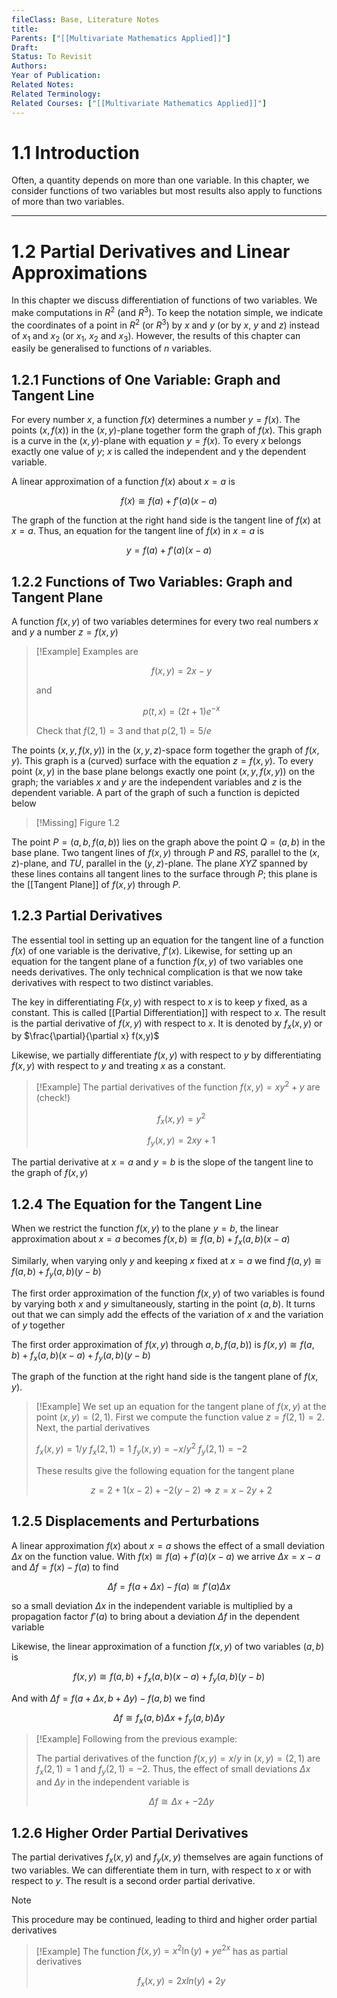 ```yaml
---
fileClass: Base, Literature Notes
title: 
Parents: ["[[Multivariate Mathematics Applied]]"]
Draft: 
Status: To Revisit
Authors: 
Year of Publication: 
Related Notes: 
Related Terminology: 
Related Courses: ["[[Multivariate Mathematics Applied]]"]
---
```

# 1.1 Introduction
Often, a quantity depends on more than one variable. In this chapter, we consider functions of two variables but most results also apply to functions of more than two variables. 

---
# 1.2 Partial Derivatives and Linear Approximations
In this chapter we discuss differentiation of functions of two variables. We make computations in $R^2$ (and $R^3$). To keep the notation simple, we indicate the coordinates of a point in $R^2$ (or $R^3$) by $x$ and $y$ (or by $x$, $y$ and $z$) instead of $x_1$ and $x_2$ (or $x_1$, $x_2$ and $x_3$). However, the results of this chapter can easily be generalised to functions of $n$ variables. 

## 1.2.1 Functions of One Variable: Graph and Tangent Line
For every number $x$, a function $f(x)$ determines a number $y=f(x)$. The points $(x, f(x))$ in the $(x, y)$-plane together form the graph of $f(x)$. This graph is a curve in the $(x, y)$-plane with equation $y = f(x)$. To every $x$ belongs exactly one value of $y$; $x$ is called the independent and y the dependent variable.

A linear approximation of a function $f(x)$ about $x=a$ is

$$
f(x) \cong f(a) + f'(a)(x-a)
$$

The graph of the function at the right hand side is the tangent line of $f(x)$ at $x=a$. Thus, an equation for the tangent line of $f(x)$ in $x=a$ is

$$
y = f(a) + f'(a)(x-a)
$$

## 1.2.2 Functions of Two Variables: Graph and Tangent Plane
A function $f(x, y)$ of two variables determines for every two real numbers $x$ and $y$ a number $z = f(x,y)$

>[!Example]
>Examples are
>
>$$
>f(x, y) = 2x-y
>$$
>
>and
>
>$$
>p(t,x) = (2t+1)e^{-x}
>$$
>
>Check that $f(2,1) = 3$ and that $p(2,1) = 5 / e$

The points $(x, y, f(x, y))$ in the $(x, y, z)$-space form together the graph of $f(x, y)$. This graph is a (curved) surface with the equation $z = f(x,y)$. To every point $(x,y)$ in the base plane belongs exactly one point $(x,y,f(x,y))$ on the graph; the variables $x$ and $y$ are the independent variables and $z$ is the dependent variable. A part of the graph of such a function is depicted below

>[!Missing]
>Figure 1.2


The point $P = (a,b,f(a,b))$ lies on the graph above the point $Q = (a,b)$ in the base plane. Two tangent lines of $f(x,y)$ through $P$ and $RS$, parallel to the $(x,z)$-plane, and $TU$, parallel in the $(y,z)$-plane. The plane $XYZ$ spanned by these lines contains all tangent lines to the surface through $P$; this plane is the [[Tangent Plane]] of $f(x,y)$ through $P$. 

## 1.2.3 Partial Derivatives
The essential tool in setting up an equation for the tangent line of a function $f(x)$ of one variable is the derivative, $f'(x)$. Likewise, for setting up an equation for the tangent plane of a function $f(x,y)$ of two variables one needs derivatives. The only technical complication is that we now take derivatives with respect to two distinct variables.

The key in differentiating $F(x,y)$ with respect to $x$ is to keep $y$ fixed, as a constant. This is called [[Partial Differentiation]] with respect to $x$. The result is the partial derivative of $f(x,y)$ with respect to $x$. It is denoted by $f_x(x,y)$ or by $\frac{\partial}{\partial x} f(x,y)$

Likewise, we partially differentiate $f(x,y)$ with respect to $y$ by differentiating $f(x,y)$ with respect to $y$ and treating $x$ as a constant. 

>[!Example]
>The partial derivatives of the function $f(x,y) = xy^2 + y$ are (check!)
>
>$$
>f_x(x,y) = y^2 
>$$
>
>$$
>f_y(x,y) = 2xy+1
>$$

The partial derivative at $x=a$ and $y=b$ is the slope of the tangent line to the graph of $f(x,y)$

## 1.2.4 The Equation for the Tangent Line
When we restrict the function $f(x,y)$ to the plane $y=b$, the linear approximation about $x=a$ becomes $f(x,b) \cong f(a,b) + f_x(a,b)(x-a)$

Similarly, when varying only $y$ and keeping $x$ fixed at $x=a$ we find $f(a,y) \cong f(a,b) + f_y(a,b)(y-b)$

The first order approximation of the function $f(x,y)$ of two variables is found by varying both $x$ and $y$ simultaneously, starting in the point $(a,b)$. It turns out that we can simply add the effects of the variation of $x$ and the variation of $y$ together

The first order approximation of $f(x,y)$ through $a,b,f(a,b))$ is $f(x,y) \cong f(a,b) + f_x(a,b)(x-a) + f_y(a,b)(y-b)$

The graph of the function at the right hand side is the tangent plane of $f(x,y)$.

>[!Example]
>We set up an equation for the tangent plane of $f(x,y)$ at the point $(x,y) = (2,1)$. First we compute the function value $z = f(2,1) = 2$. Next, the partial derivatives
>
>$f_x(x,y) = 1 / y$
>$f_x(2,1)=1$
>$f_y(x,y) = -x/y^2$
>$f_y(2,1) = -2$
>
>These results give the following equation for the tangent plane
>
>$$
>z = 2 + 1(x-2) + -2(y-2) \Rightarrow z = x -2y + 2
>$$


## 1.2.5 Displacements and Perturbations
A linear approximation $f(x)$ about $x=a$ shows the effect of a small deviation $\Delta x$ on the function value. With $f(x) \cong f(a) + f'(a)(x-a)$ we arrive $\Delta x = x-a$ and $\Delta f = f(x) - f(a)$ to find

$$
\Delta f = f(a+\Delta x) - f(a) \cong f'(a)\Delta x
$$

so a small deviation $\Delta x$ in the independent variable is multiplied by a propagation factor $f'(a)$ to bring about a deviation $\Delta f$ in the dependent variable

Likewise, the linear approximation of a function $f(x,y)$ of two variables $(a,b)$ is 

$$
f(x,y) \cong f(a,b)+f_x(a,b)(x-a) + f_y(a,b)(y-b)
$$

And with $\Delta f = f(a + \Delta x, b + \Delta y) - f(a,b)$ we find

$$
\Delta f \cong f_x(a,b)\Delta x+ f_y(a,b)\Delta y
$$

>[!Example]
>Following from the previous example:
>
>The partial derivatives of the function $f(x,y) = x/y$ in $(x,y) = (2,1)$ are $f_x(2,1) = 1$ and $f_y(2,1) = -2$. Thus, the effect of small deviations $\Delta x$ and $\Delta y$ in the independent variable is
>
>$$
>\Delta f \cong \Delta x + -2 \Delta y
>$$


## 1.2.6 Higher Order Partial Derivatives
The partial derivatives $f_x(x,y)$ and $f_y(x,y)$ themselves are again functions of two variables. We can differentiate them in turn, with respect to $x$ or with respect to $y$. The result is a second order partial derivative. 

>[!Note]
>This procedure may be continued, leading to third and higher order partial derivatives

>[!Example]
>The function $f(x,y) = x^2 \ln(y) + ye^{2x}$ has as partial derivatives
>
>$$
>f_x(x,y)=2xln(y)+2y
>$$